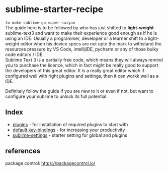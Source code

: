 # sublime-starter-recipe
`to make sublime go super-saiyan`<br>
The guide here is to be followed by who has just shifted to **light-weight** sublime-text3 and want to make their experience good enough as if he is using an IDE. Usually a programmer, developer or a learner shift to a light-weight editor when his device specs are not upto the mark to withstand the resources pressure by VS Code, intellijIDE, pycharm or any of those bulky code editors / IDE.<br>
Sublime Text 3 is a partially free code, which means they will always remind you to purchase the licence, which in fact might be really good to support the developers of this great editor. It is a really great editor which if configured well with right plugins and settings, then it can workk well as a IDE.<br>

Definitely follow the guide if you are new to it or even if not, but want to configure your sublime to unlock its full potential.

## Index
- [plugins](./Plugins.md) - for installation of required plugins to start with
- [default key-bindings](./KeyBindings.md) - for increasing your productivity
- [sublime-settings](./sublime-settings/settings.md) - starter setting for global and plugins

## references
package control: https://packagecontrol.io/
